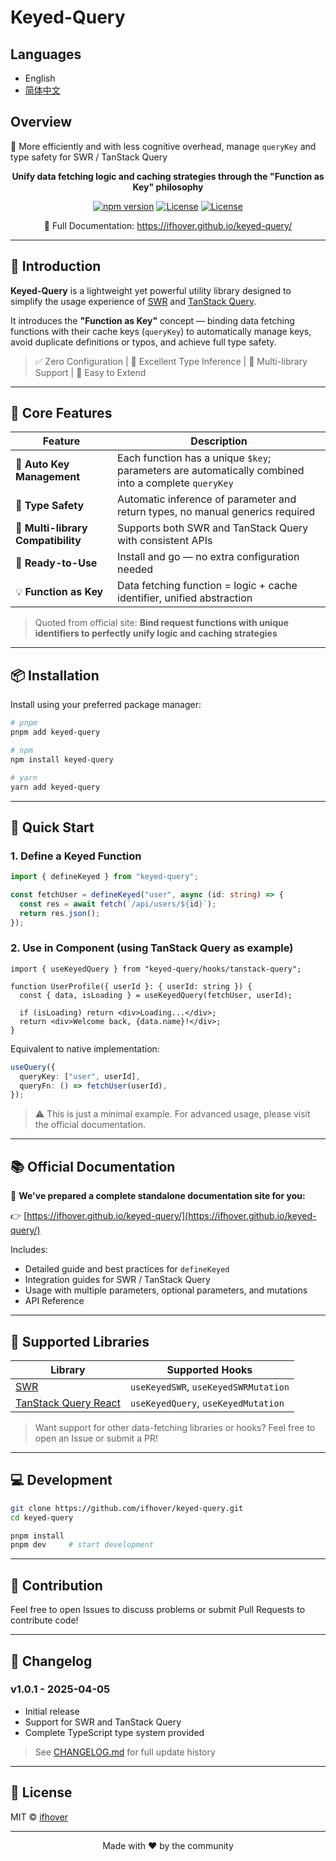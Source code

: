 # Keyed-Query

## Languages

- English
- [简体中文](README.zh.md)

## Overview

🔑 More efficiently and with less cognitive overhead, manage `queryKey` and type safety for SWR / TanStack Query

<p align="center">
  <strong>Unify data fetching logic and caching strategies through the "Function as Key" philosophy</strong>
</p>

<p align="center">
  <a href="https://www.npmjs.com/package/keyed-query"><img src="https://img.shields.io/npm/v/keyed-query?color=blue" alt="npm version" /></a>
  <a href="https://opensource.org/licenses/MIT"><img src="https://img.shields.io/github/stars/ifhover/keyed-query" alt="License" /></a>
  <a href="https://opensource.org/licenses/MIT"><img src="https://img.shields.io/badge/license-MIT-green.svg" alt="License" /></a>
</p>

<p align="center">
  📘 Full Documentation: <a href="https://ifhover.github.io/keyed-query/">https://ifhover.github.io/keyed-query/</a>
</p>

---

## 📌 Introduction

**Keyed-Query** is a lightweight yet powerful utility library designed to simplify the usage experience of [SWR](https://swr.vercel.app) and [TanStack Query](https://tanstack.com/query).

It introduces the **"Function as Key"** concept — binding data fetching functions with their cache keys (`queryKey`) to automatically manage keys, avoid duplicate definitions or typos, and achieve full type safety.

> ✅ Zero Configuration | 🧪 Excellent Type Inference | 🔁 Multi-library Support | 🌱 Easy to Extend

---

## 🌟 Core Features

| Feature                            | Description                                                                                         |
| ---------------------------------- | --------------------------------------------------------------------------------------------------- |
| 🔑 **Auto Key Management**         | Each function has a unique `$key`; parameters are automatically combined into a complete `queryKey` |
| 🎯 **Type Safety**                 | Automatic inference of parameter and return types, no manual generics required                      |
| 🔄 **Multi-library Compatibility** | Supports both SWR and TanStack Query with consistent APIs                                           |
| 🚀 **Ready-to-Use**                | Install and go — no extra configuration needed                                                      |
| 💡 **Function as Key**             | Data fetching function = logic + cache identifier, unified abstraction                              |

> Quoted from official site: **Bind request functions with unique identifiers to perfectly unify logic and caching strategies**

---

## 📦 Installation

Install using your preferred package manager:

```bash
# pnpm
pnpm add keyed-query

# npm
npm install keyed-query

# yarn
yarn add keyed-query
```

---

## 🚀 Quick Start

### 1. Define a Keyed Function

```ts
import { defineKeyed } from "keyed-query";

const fetchUser = defineKeyed("user", async (id: string) => {
  const res = await fetch(`/api/users/${id}`);
  return res.json();
});
```

### 2. Use in Component (using TanStack Query as example)

```tsx
import { useKeyedQuery } from "keyed-query/hooks/tanstack-query";

function UserProfile({ userId }: { userId: string }) {
  const { data, isLoading } = useKeyedQuery(fetchUser, userId);

  if (isLoading) return <div>Loading...</div>;
  return <div>Welcome back, {data.name}!</div>;
}
```

Equivalent to native implementation:

```ts
useQuery({
  queryKey: ["user", userId],
  queryFn: () => fetchUser(userId),
});
```

> ⚠️ This is just a minimal example. For advanced usage, please visit the official documentation.

---

## 📚 Official Documentation

📘 **We've prepared a complete standalone documentation site for you:**

👉 [https://ifhover.github.io/keyed-query/](https://ifhover.github.io/keyed-query/)

Includes:

- Detailed guide and best practices for `defineKeyed`
- Integration guides for SWR / TanStack Query
- Usage with multiple parameters, optional parameters, and mutations
- API Reference

---

## 🧩 Supported Libraries

| Library                                            | Supported Hooks                      |
| -------------------------------------------------- | ------------------------------------ |
| [SWR](https://swr.vercel.app)                      | `useKeyedSWR`, `useKeyedSWRMutation` |
| [TanStack Query React](https://tanstack.com/query) | `useKeyedQuery`, `useKeyedMutation`  |

> Want support for other data-fetching libraries or hooks? Feel free to open an Issue or submit a PR!

---

## 💻 Development

```bash
git clone https://github.com/ifhover/keyed-query.git
cd keyed-query

pnpm install
pnpm dev     # start development
```

---

## 🤝 Contribution

Feel free to open Issues to discuss problems or submit Pull Requests to contribute code!

---

## 📜 Changelog

### v1.0.1 - 2025-04-05

- Initial release
- Support for SWR and TanStack Query
- Complete TypeScript type system provided

> See [CHANGELOG.md](./CHANGELOG.md) for full update history

---

## 📄 License

MIT © [ifhover](https://github.com/ifhover)

---

<p align="center">
  Made with ❤️ by the community
</p>
